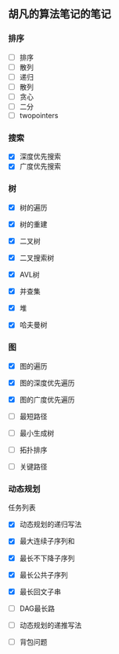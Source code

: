 ## 胡凡的算法笔记的笔记

### 排序
* [ ] 排序
* [ ] 散列
* [ ] 递归
* [ ] 散列
* [ ] 贪心
* [ ] 二分
* [ ] twopointers 

### 搜索
* [x] 深度优先搜索
* [x] 广度优先搜索

### 树
* [x] 树的遍历
* [x] 树的重建
* [x] 二叉树
* [x] 二叉搜索树
* [x] AVL树
* [x] 并查集
* [x] 堆
* [x] 哈夫曼树


### 图
* [x] 图的遍历
* [x] 图的深度优先遍历
* [x] 图的广度优先遍历
* [ ] 最短路径
* [ ] 最小生成树
* [ ] 拓扑排序
* [ ] 关键路径



### 动态规划
任务列表
* [x] 动态规划的递归写法
* [x] 最大连续子序列和
* [x] 最长不下降子序列
* [x] 最长公共子序列

* [x] 最长回文子串
* [ ] DAG最长路
* [ ] 动态规划的递推写法 
* [ ] 背包问题